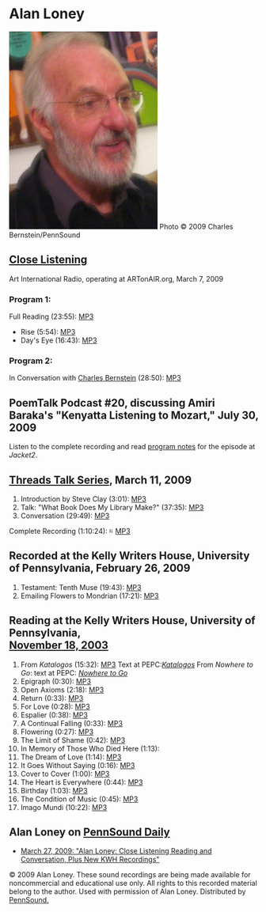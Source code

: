 Alan Loney
==========

<img src="/static/images/portraits/Loney-Alan_Charles-Bernstein_3-3-09_NYC.jpg" width="300" />  
Photo © 2009 Charles Bernstein/PennSound

[Close Listening](Close-Listening.php)
--------------------------------------

Art International Radio, operating at ARTonAIR.org, March 7, 2009  

### Program 1:

Full Reading (23:55): [MP3](http://media.sas.upenn.edu/pennsound/authors/Loney/Close_Listening/Loney-Alan_Close-Listening_full-reading_3-7-09.mp3)  

-   Rise (5:54): [MP3](http://media.sas.upenn.edu/pennsound/authors/Loney/Close_Listening/Loney-Alan_01_Rise_Close-Listening_full-reading_3-7-09.mp3)
-   Day's Eye (16:43): [MP3](http://media.sas.upenn.edu/pennsound/authors/Loney/Close_Listening/Loney-Alan_02_Days-Eye_Close-Listening_full-reading_3-7-09.mp3)

### Program 2:

In Conversation with [Charles Bernstein](Bernstein.html) (28:50): [MP3](http://media.sas.upenn.edu/pennsound/authors/Loney/Close_Listening/Loney-Alan_Close-Listening_Conversation_3-7-09.mp3)  

PoemTalk Podcast \#20, discussing Amiri Baraka's "Kenyatta Listening to Mozart," July 30, 2009
----------------------------------------------------------------------------------------------

Listen to the complete recording and read [program notes](https://jacket2.org/poemtalk/choice-and-style-poemtalk-20) for the episode at *Jacket2*.  

[Threads Talk Series](Thread.php), March 11, 2009
-------------------------------------------------

1.  Introduction by Steve Clay (3:01): [MP3](http://media.sas.upenn.edu/pennsound/groups/Threads/Loney/Loney-Alan_01_Threads_Intro_NYC_3-11-09.mp3)
2.  Talk: "What Book Does My Library Make?" (37:35): [MP3](http://media.sas.upenn.edu/pennsound/groups/Threads/Loney/Loney-Alan_02_Threads_Lecture_NYC_3-11-09.mp3)
3.  Conversation (29:49): [MP3](http://media.sas.upenn.edu/pennsound/groups/Threads/Loney/Loney-Alan_03_Threads_Conversation_NYC_3-11-09.mp3)

Complete Recording (1:10:24): <img src="http://static.delicious.com/img/play.gif" title="listen" width="12" height="12" />[MP3](http://media.sas.upenn.edu/pennsound/groups/Threads/Loney/Loney-Alan_Threads_Complete-Talk_NYC_3-11-09.mp3)

  

Recorded at the Kelly Writers House, University of Pennsylvania, February 26, 2009
----------------------------------------------------------------------------------

1.  Testament: Tenth Muse (19:43): [MP3](http://media.sas.upenn.edu/pennsound/authors/Loney/KWH_2-26-09/Loney-Alan_Testament-tenth-muse_KWH-UPenn_02-26-09.mp3)  
2.  Emailing Flowers to Mondrian (17:21): [MP3](http://media.sas.upenn.edu/pennsound/authors/Loney/KWH_2-26-09/Loney-Alan_Emailing-flowers-to-Mondrian_KWH-UPenn_02-26-09.mp3)

  

Reading at the Kelly Writers House, University of Pennsylvania,  
[November 18, 2003](http://www.writing.upenn.edu/~wh/calendar/1103.html#18)
---------------------------------------------------------------------------

1.  From *Katalogos* (15:32): [MP3](http://media.sas.upenn.edu/pennsound/authors/Loney/KWH11-18-03/Loney-Alan_01_from-Katalogos_UPenn_11-18-03.mp3)
    Text at PEPC:[*Katalogos*](../../library/Loney-Alan_Katalogos.doc)
    From *Nowhere to Go*: text at PEPC: *[Nowhere
    to Go](../../library/Loney-Alan_Nowhere-to-Go.doc)*  
2.  Epigraph (0:30): [MP3](http://media.sas.upenn.edu/pennsound/authors/Loney/KWH11-18-03/Loney-Alan_02_Epigraph_UPenn_11-18-03.mp3)
3.  Open Axioms (2:18): [MP3](http://media.sas.upenn.edu/pennsound/authors/Loney/KWH11-18-03/Loney-Alan_03_Open-Axioms_UPenn_11-18-03.mp3)
4.  Return (0:33): [MP3](http://media.sas.upenn.edu/pennsound/authors/Loney/KWH11-18-03/Loney-Alan_04_Return_UPenn_11-18-03.mp3)
5.  For Love (0:28): [MP3](http://media.sas.upenn.edu/pennsound/authors/Loney/KWH11-18-03/Loney-Alan_05_For-love_UPenn_11-18-03.mp3)
6.  Espalier (0:38): [MP3](http://media.sas.upenn.edu/pennsound/authors/Loney/KWH11-18-03/Loney-Alan_06_Espalier_UPenn_11-18-03.mp3)
7.  A Continual Falling (0:33): [MP3](http://media.sas.upenn.edu/pennsound/authors/Loney/KWH11-18-03/Loney-Alan_07_A-continual-falling_UPenn_11-18-03.mp3)
8.  Flowering (0:27): [MP3](http://media.sas.upenn.edu/pennsound/authors/Loney/KWH11-18-03/Loney-Alan_08_Flowering_UPenn_11-18-03.mp3)
9.  The Limit of Shame (0:42): [MP3](http://media.sas.upenn.edu/pennsound/authors/Loney/KWH11-18-03/Loney-Alan_09_The-limit-of-shame_UPenn_11-18-03.mp3)
10. In Memory of Those Who Died Here (1:13): [](http://media.sas.upenn.edu/pennsound/authors/Loney/KWH11-18-03/Loney-Alan_10_In-memory-of-those-who-died-here_UPenn_11-18-03.mp3)
11. The Dream of Love (1:14): [MP3](http://media.sas.upenn.edu/pennsound/authors/Loney/KWH11-18-03/Loney-Alan_11_The-dream-of-love_UPenn_11-18-03.mp3)
12. It Goes Without Saying (0:16): [MP3](http://media.sas.upenn.edu/pennsound/authors/Loney/KWH11-18-03/Loney-Alan_12_It-goes-without-saying_UPenn_11-18-03.mp3)
13. Cover to Cover (1:00): [MP3](http://media.sas.upenn.edu/pennsound/authors/Loney/KWH11-18-03/Loney-Alan_13_Cover-to-cover_UPenn_11-18-03.mp3)
14. The Heart is Everywhere (0:44): [MP3](http://media.sas.upenn.edu/pennsound/authors/Loney/KWH11-18-03/Loney-Alan_14_The-heart-is-everywhere_UPenn_11-18-03.mp3)
15. Birthday (1:03): [MP3](http://media.sas.upenn.edu/pennsound/authors/Loney/KWH11-18-03/Loney-Alan_15_Birthday_UPenn_11-18-03.mp3)
16. The Condition of Music (0:45): [MP3](http://media.sas.upenn.edu/pennsound/authors/Loney/KWH11-18-03/Loney-Alan_16_The-condition-of-music_UPenn_11-18-03.mp3)
17. Imago Mundi (10:22): [MP3](http://media.sas.upenn.edu/pennsound/authors/Loney/KWH11-18-03/Loney-Alan_17_Imago-Mundi_UPenn_11-18-03.mp3)

Alan Loney on [PennSound Daily](http://writing.upenn.edu/pennsound/daily)
-------------------------------------------------------------------------

-   [March 27, 2009: "Alan Loney: Close Listening Reading and Conversation, Plus New KWH Recordings"](http://writing.upenn.edu/pennsound/daily/200903.php#27_12:02)

  
  
© 2009 Alan Loney. These sound recordings are being made available for noncommercial
and educational
use only.
All rights to this recorded material belong to the author. Used with permission of Alan Loney. Distributed by [PennSound.](../index.html)
